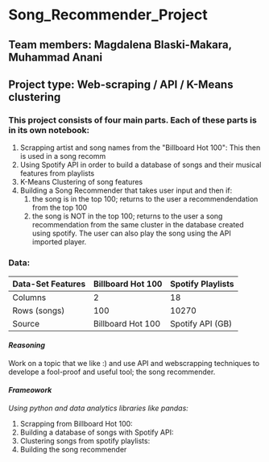 # Song_Recommender_Project

## Team members: Magdalena Blaski-Makara, Muhammad Anani
## Project type: Web-scraping / API / K-Means clustering 

### This project consists of four main parts. Each of these parts is in its own notebook:
1. Scrapping artist and song names from the "Billboard Hot 100": This then is used in a song recomm
2. Using Spotify API in order to build a database of songs and their musical features from playlists
3. K-Means Clustering of song features 
4. Building a Song Recommender that takes user input and then if:
      1) the song is in the top 100; returns to the user a recommendendation from the top 100
      2) the song is NOT in the top 100; returns to the user a song recommendation from the same cluster in the database created using spotify. The user            can also play the song using the API imported player.

### Data:

| Data-Set Features | Billboard Hot 100  | Spotify Playlists |
| ----------------- | ------------------ | ----------------- |
| Columns           | 2                  | 18                |
| Rows (songs)      | 100                | 10270             |
| Source            | Billboard Hot 100  | Spotify API (GB)  |


 
#### *Reasoning*
Work on a topic that we like :) and use API and webscrapping techniques to develope a fool-proof and useful tool; the song recommender.

#### *Frameowork*
*Using python and data analytics libraries like pandas:*
1. Scrapping from Billboard Hot 100: 
2. Building a database of songs with Spotify API:
3. Clustering songs from spotify playlists:  
4. Building the song recommender



